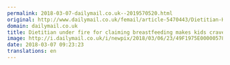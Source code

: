 ```yaml
---
permalink: 2018-03-07-dailymail.co.uk--2019570520.html
original: http://www.dailymail.co.uk/femail/article-5470443/Dietitian-Hanan-Saleh-claim-breastfeeding-makes-babies-crave-sugar.html?ITO=1490&ns_mchannel=rss&ns_campaign=1490
domain: dailymail.co.uk
title: Dietitian under fire for claiming breastfeeding makes kids crave sugar
image: http://i.dailymail.co.uk/i/newpix/2018/03/06/23/49F1975E00000578-0-image-a-241_1520377391985.jpg
date: 2018-03-07 09:23:23
translations: en
---
```



